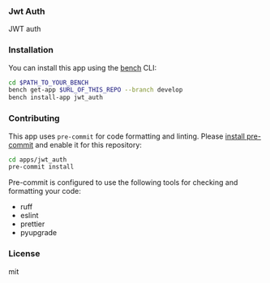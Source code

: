 ### Jwt Auth

JWT auth

### Installation

You can install this app using the [bench](https://github.com/frappe/bench) CLI:

```bash
cd $PATH_TO_YOUR_BENCH
bench get-app $URL_OF_THIS_REPO --branch develop
bench install-app jwt_auth
```

### Contributing

This app uses `pre-commit` for code formatting and linting. Please [install pre-commit](https://pre-commit.com/#installation) and enable it for this repository:

```bash
cd apps/jwt_auth
pre-commit install
```

Pre-commit is configured to use the following tools for checking and formatting your code:

- ruff
- eslint
- prettier
- pyupgrade

### License

mit
